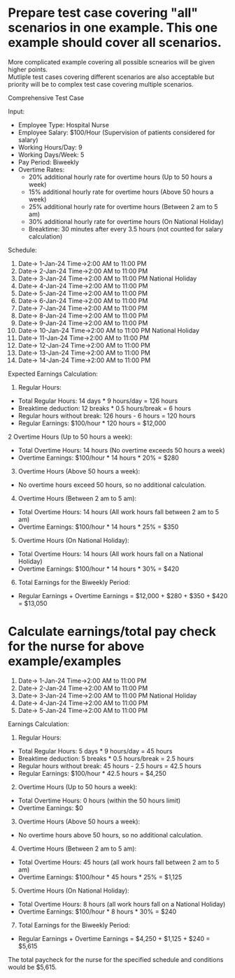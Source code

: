 # Prepare test case covering "all" scenarios in one example. This one example should cover all scenarios.		
More complicated example covering all possible scnearios will be given higher points.	
Mutliple test cases covering different scenarios are also acceptable but priority will be to complex test case covering multiple scenarios.


Comprehensive Test Case

Input:
* Employee Type: Hospital Nurse
* Employee Salary: $100/Hour (Supervision of patients considered for salary)
* Working Hours/Day: 9
* Working Days/Week: 5
* Pay Period: Biweekly
* Overtime Rates:
    * 20% additional hourly rate for overtime hours (Up to 50 hours a week)
    * 15% additional hourly rate for overtime hours (Above 50 hours a week)
    * 25% additional hourly rate for overtime hours (Between 2 am to 5 am)
    * 30% additional hourly rate for overtime hours (On National Holiday)
    * Breaktime: 30 minutes after every 3.5 hours (not counted for salary calculation)

 Schedule:
 
1. Date-> 1-Jan-24  Time->2:00 AM to 11:00 PM		
2. Date-> 2-Jan-24	Time->2:00 AM	to 11:00 PM	
3. Date-> 3-Jan-24	Time->2:00 AM	to 11:00 PM	National Holiday
4. Date-> 4-Jan-24	Time->2:00 AM	to 11:00 PM	
5. Date-> 5-Jan-24	Time->2:00 AM	to 11:00 PM	
6. Date-> 6-Jan-24	Time->2:00 AM	to 11:00 PM		
7. Date-> 7-Jan-24	Time->2:00 AM	to 11:00 PM		
8. Date-> 8-Jan-24	Time->2:00 AM	to 11:00 PM		
9. Date-> 9-Jan-24	Time->2:00 AM	to 11:00 PM		
10. Date-> 10-Jan-24	Time->2:00 AM	to 11:00 PM	National Holiday
11. Date-> 11-Jan-24	Time->2:00 AM	to 11:00 PM		
12. Date-> 12-Jan-24	Time->2:00 AM	to 11:00 PM		
13. Date-> 13-Jan-24	Time->2:00 AM	to 11:00 PM		
14. Date-> 14-Jan-24	Time->2:00 AM	to 11:00 PM


Expected Earnings Calculation:

1. Regular Hours:
* Total Regular Hours: 14 days * 9 hours/day = 126 hours
* Breaktime deduction: 12 breaks * 0.5 hours/break = 6 hours
* Regular hours without break: 126 hours - 6 hours = 120 hours
* Regular Earnings: $100/hour * 120 hours = $12,000

2 Overtime Hours (Up to 50 hours a week):
* Total Overtime Hours: 14 hours (No overtime exceeds 50 hours a week)
* Overtime Earnings: $100/hour * 14 hours * 20% = $280

3. Overtime Hours (Above 50 hours a week):
* No overtime hours exceed 50 hours, so no additional calculation.

4. Overtime Hours (Between 2 am to 5 am):
* Total Overtime Hours: 14 hours (All work hours fall between 2 am to 5 am)
* Overtime Earnings: $100/hour * 14 hours * 25% = $350
	
5. Overtime Hours (On National Holiday):
* Total Overtime Hours: 14 hours (All work hours fall on a National Holiday)
* Overtime Earnings: $100/hour * 14 hours * 30% = $420

6. Total Earnings for the Biweekly Period:
* Regular Earnings + Overtime Earnings = $12,000 + $280 + $350 + $420 = $13,050


# Calculate earnings/total pay check for the nurse for above example/examples

1. Date-> 1-Jan-24	Time->2:00 AM	to 11:00 PM		
2. Date-> 2-Jan-24	Time->2:00 AM to	11:00 PM	
3. Date-> 3-Jan-24	Time->2:00 AM	to 11:00 PM National Holiday
4. Date-> 4-Jan-24	Time->2:00 AM	to 11:00 PM	
5. Date-> 5-Jan-24	Time->2:00 AM	to 11:00 PM	

Earnings Calculation:

1. Regular Hours:
* Total Regular Hours: 5 days * 9 hours/day = 45 hours
* Breaktime deduction: 5 breaks * 0.5 hours/break = 2.5 hours
* Regular hours without break: 45 hours - 2.5 hours = 42.5 hours
* Regular Earnings: $100/hour * 42.5 hours = $4,250

2. Overtime Hours (Up to 50 hours a week):
* Total Overtime Hours: 0 hours (within the 50 hours limit)
* Overtime Earnings: $0

3. Overtime Hours (Above 50 hours a week):
* No overtime hours above 50 hours, so no additional calculation.

4. Overtime Hours (Between 2 am to 5 am):
* Total Overtime Hours: 45 hours (all work hours fall between 2 am to 5 am)
* Overtime Earnings: $100/hour * 45 hours * 25% = $1,125

5. Overtime Hours (On National Holiday):
* Total Overtime Hours: 8 hours (all work hours fall on a National Holiday)
* Overtime Earnings: $100/hour * 8 hours * 30% = $240

7. Total Earnings for the Biweekly Period:
* Regular Earnings + Overtime Earnings = $4,250 + $1,125 + $240 = $5,615

The total paycheck for the nurse for the specified schedule and conditions would be $5,615.
